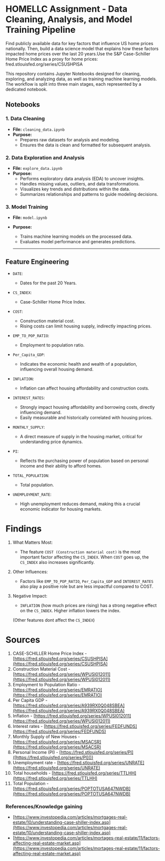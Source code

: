 # HOMELLC Assignment - Data Cleaning, Analysis, and Model Training Pipeline

Find publicly available data for key factors that influence US home prices nationally. Then, build a data science model that explains how these factors impacted home prices over the last 20 years.Use the S&P Case-Schiller Home Price Index as a proxy for home prices: fred.stlouisfed.org/series/CSUSHPISA

This repository contains Jupyter Notebooks designed for cleaning, exploring, and analyzing data, as well as training machine learning models. The workflow is split into three main stages, each represented by a dedicated notebook.

## Notebooks

### 1. **Data Cleaning**

- **File:** `cleaning_data.ipynb`
- **Purpose:**
  - Prepares raw datasets for analysis and modeling.
  - Ensures the data is clean and formatted for subsequent analysis.

### 2. **Data Exploration and Analysis**

- **File:** `explore_data.ipynb`
- **Purpose:**
  - Performs exploratory data analysis (EDA) to uncover insights.
  - Handles missing values, outliers, and data transformations.
  - Visualizes key trends and distributions within the data.
  - Summarizes relationships and patterns to guide modeling decisions.

### 3. **Model Training**

- **File:** `model.ipynb`
- **Purpose:**

  - Trains machine learning models on the processed data.
  - Evaluates model performance and generates predictions.

  ---

## Feature Engineering

- `DATE`:

  - Dates for the past 20 Years.
- `CS_INDEX`:

  - Case-Schiller Home Price Index.
- `COST`:

  - Construction material cost.
  - Rising costs can limit housing supply, indirectly impacting prices.
- `EMP_TO_POP_RATIO`:

  - Employment to population ratio.
- `Per_Capita_GDP`:

  - Indicates the economic health and wealth of a population, influencing overall housing demand.
- `INFLATION`:

  - Inflation can affect housing affordability and construction costs.
- `INTEREST_RATES`:

  - Strongly impact housing affordability and borrowing costs, directly influencing demand.
  - Easily measurable and historically correlated with housing prices.
- `MONTHLY_SUPPLY`:

  - A direct measure of supply in the housing market, critical for understanding price dynamics.
- `PI`:

  - Reflects the purchasing power of population based on personal income and their ability to afford homes.
- `TOTAL_POPULATION`:

  - Total population.
- `UNEMPLOYMENT_RATE`:

  - High unemployment reduces demand, making this a crucial economic indicator for housing markets.

# Findings

1. What Matters Most:

   * The feature `COST (Construction material cost)` is the most important factor affecting the `CS_INDEX`. When `COST` goes up, the `CS_INDEX` also increases significantly.
2. Other Influences:

   * Factors like `EMP_TO_POP_RATIO`, `Per_Capita_GDP` and `INTEREST_RATES` also play a positive role but are less impactful compared to COST.
3. Negative Impact:

   * `INFLATION` (how much prices are rising) has a strong negative effect on the `CS_INDEX`. Higher inflation lowers the index.

   (Other features dont affect the `CS_INDEX`)

# Sources

1. CASE-SCHILLER Home Price Index - [https://fred.stlouisfed.org/series/CSUSHPISA](https://fred.stlouisfed.org/series/CSUSHPISA)
2. Construction Material Cost - [https://fred.stlouisfed.org/series/WPUSI012011](https://fred.stlouisfed.org/series/WPUSI012011)
3. Employment to Population Ratio - [https://fred.stlouisfed.org/series/EMRATIO](https://fred.stlouisfed.org/series/EMRATIO)
4. Per Capita GDP - [https://fred.stlouisfed.org/series/A939RX0Q048SBEA](https://fred.stlouisfed.org/series/A939RX0Q048SBEA)
5. Inflation - [https://fred.stlouisfed.org/series/WPUSI012011](https://fred.stlouisfed.org/series/WPUSI012011)
6. Interest rates - [https://fred.stlouisfed.org/series/FEDFUNDS](https://fred.stlouisfed.org/series/FEDFUNDS)
7. Monthly Supply of New Houses - [https://fred.stlouisfed.org/series/MSACSR](https://fred.stlouisfed.org/series/MSACSR)
8. Personal Income (PI) - [https://fred.stlouisfed.org/series/PI]([https://fred.stlouisfed.org/series/PI]())
9. Unemployment rate - [https://fred.stlouisfed.org/series/UNRATE](https://fred.stlouisfed.org/series/UNRATE)
10. Total households - [https://fred.stlouisfed.org/series/TTLHH](https://fred.stlouisfed.org/series/TTLHH)
11. Total Population - [https://fred.stlouisfed.org/series/POPTOTUSA647NWDB](https://fred.stlouisfed.org/series/POPTOTUSA647NWDB)

### References/Knowledge gaining

* [https://www.investopedia.com/articles/mortgages-real-estate/10/understanding-case-shiller-index.asp](https://www.investopedia.com/articles/mortgages-real-estate/10/understanding-case-shiller-index.asp)
* [https://www.investopedia.com/articles/mortages-real-estate/11/factors-affecting-real-estate-market.asp](https://www.investopedia.com/articles/mortages-real-estate/11/factors-affecting-real-estate-market.asp)
